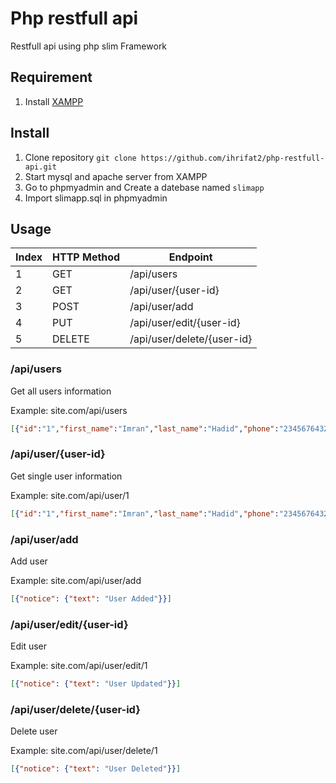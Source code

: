 # Php restfull api

Restfull api using php slim Framework

## Requirement

1. Install [XAMPP](https://www.apachefriends.org/index.html)

## Install 

1. Clone repository `git clone https://github.com/ihrifat2/php-restfull-api.git`
2. Start mysql and apache server from XAMPP
3. Go to phpmyadmin and Create a datebase named `slimapp`
4. Import slimapp.sql in phpmyadmin

## Usage

Index | HTTP Method | Endpoint
--------|--------|----------
1 | GET | /api/users
2 | GET | /api/user/{user-id}
3 | POST | /api/user/add
4 | PUT | /api/user/edit/{user-id}
5 | DELETE | /api/user/delete/{user-id}

### /api/users

Get all users information

Example: site.com/api/users

```json
[{"id":"1","first_name":"Imran","last_name":"Hadid","phone":"23456764321","email":"imran@hadid.com","address":"27 Dhanmondi","city":"Dhaka","state":"BD"},{"id":"2","first_name":"Peter","last_name":"Jhonson","phone":"56546454","email":"Peter@mail.com","address":"55 st","city":"Berlin","state":"GR"}]
```

### /api/user/{user-id}

Get single user information

Example: site.com/api/user/1

```json
[{"id":"1","first_name":"Imran","last_name":"Hadid","phone":"23456764321","email":"imran@hadid.com","address":"27 Dhanmondi","city":"Dhaka","state":"BD"}]
```

### /api/user/add

Add user

Example: site.com/api/user/add

```json
[{"notice": {"text": "User Added"}}]
```

### /api/user/edit/{user-id}

Edit user

Example: site.com/api/user/edit/1

```json
[{"notice": {"text": "User Updated"}}]
```


### /api/user/delete/{user-id}

Delete user

Example: site.com/api/user/delete/1

```json
[{"notice": {"text": "User Deleted"}}]
```